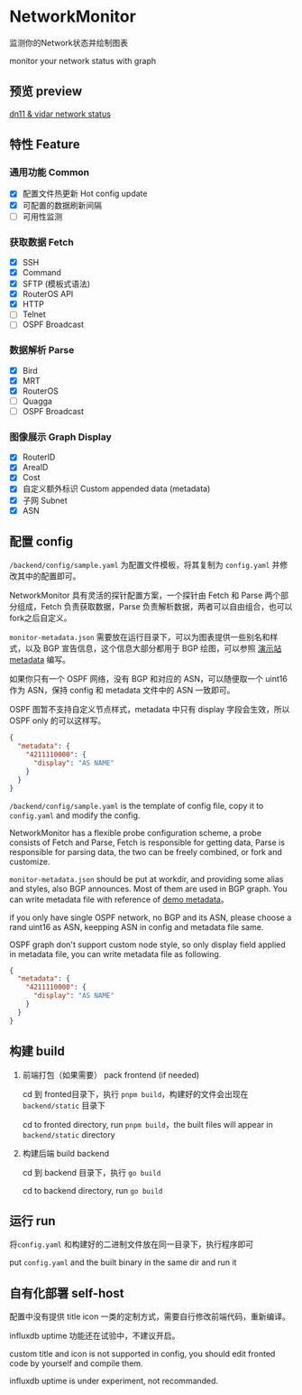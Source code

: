 # NetworkMonitor
监测你的Network状态并绘制图表

monitor your network status with graph

## 预览 preview

[dn11 & vidar network status](https://monitor.dn11.baimeow.cn/)

## 特性 Feature

### 通用功能 Common

- [x] 配置文件热更新 Hot config update
- [x] 可配置的数据刷新间隔
- [ ] 可用性监测

### 获取数据 Fetch

- [x] SSH
- [x] Command
- [x] SFTP (模板式语法)
- [x] RouterOS API
- [x] HTTP
- [ ] Telnet
- [ ] OSPF Broadcast

### 数据解析 Parse

- [x] Bird
- [x] MRT
- [x] RouterOS
- [ ] Quagga
- [ ] OSPF Broadcast

### 图像展示 Graph Display

- [x] RouterID
- [x] AreaID
- [X] Cost
- [x] 自定义额外标识 Custom appended data (metadata)
- [x] 子网 Subnet
- [x] ASN

## 配置 config

`/backend/config/sample.yaml` 为配置文件模板，将其复制为 `config.yaml` 并修改其中的配置即可。

NetworkMonitor 具有灵活的探针配置方案，一个探针由 Fetch 和 Parse 两个部分组成，Fetch 负责获取数据，Parse 负责解析数据，两者可以自由组合，也可以fork之后自定义。

`monitor-metadata.json` 需要放在运行目录下，可以为图表提供一些别名和样式，以及 BGP 宣告信息，这个信息大部分都用于 BGP 绘图，可以参照 [演示站 metadata](https://metadata.dn11.baimeow.cn/monitor-metadata.json) 编写。

如果你只有一个 OSPF 网络，没有 BGP 和对应的 ASN，可以随便取一个 uint16 作为 ASN，保持 config 和 metadata 文件中的 ASN 一致即可。

OSPF 图暂不支持自定义节点样式，metadata 中只有 display 字段会生效，所以 OSPF only 的可以这样写。

```json
{
  "metadata": {
    "4211110000": {
      "display": "AS NAME"
    }
  }
}
```

`/backend/config/sample.yaml` is the template of config file, copy it to `config.yaml` and modify the config.

NetworkMonitor has a flexible probe configuration scheme, a probe consists of Fetch and Parse, Fetch is responsible for getting data, Parse is responsible for parsing data, the two can be freely combined, or fork and customize.

`monitor-metadata.json` should be put at workdir, and providing some alias and styles, also BGP announces. Most of them are used in BGP graph. You can write metadata file with reference of [demo metadata](https://metadata.dn11.baimeow.cn/monitor-metadata.json)。

if you only have single OSPF network, no BGP and its ASN, please choose a rand uint16 as ASN, keepping ASN in config and metadata file same.

OSPF graph don't support custom node style, so only display field  applied in metadata file, you can write metadata file as following.

```json
{
  "metadata": {
    "4211110000": {
      "display": "AS NAME"
    }
  }
}
```

## 构建 build

1. 前端打包（如果需要） pack frontend (if needed)

    cd 到 fronted目录下，执行 `pnpm build`，构建好的文件会出现在 `backend/static` 目录下
   
    cd to fronted directory, run `pnpm build`，the built files will appear in `backend/static` directory

3. 构建后端 build backend

    cd 到 backend 目录下，执行 `go build`

    cd to backend directory, run `go build`

## 运行 run

将`config.yaml` 和构建好的二进制文件放在同一目录下，执行程序即可

put `config.yaml` and the built binary in the same dir and run it

## 自有化部署 self-host

配置中没有提供 title icon 一类的定制方式，需要自行修改前端代码，重新编译。

influxdb uptime 功能还在试验中，不建议开启。

custom title and icon is not supported in config, you should edit fronted code by yourself and compile them.

influxdb uptime is under experiment, not recommanded.
